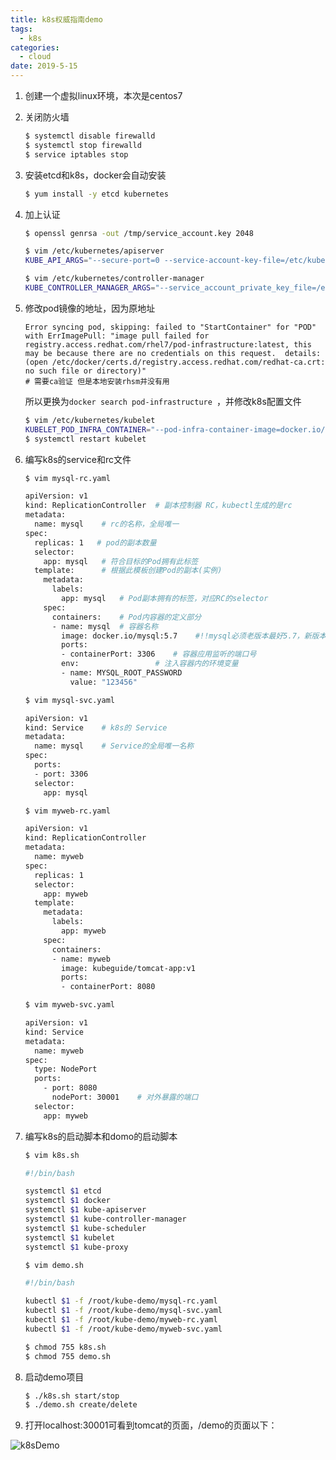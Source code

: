 ```yaml
---
title: k8s权威指南demo
tags:
  - k8s
categories:
  - cloud
date: 2019-5-15
---
```


1. 创建一个虚拟linux环境，本次是centos7

2. 关闭防火墙

   ```bash
   $ systemctl disable firewalld
   $ systemctl stop firewalld
   $ service iptables stop
   ```

3. 安装etcd和k8s，docker会自动安装

   ```bash
   $ yum install -y etcd kubernetes
   ```

4. 加上认证

   ```bash
   $ openssl genrsa -out /tmp/service_account.key 2048

   $ vim /etc/kubernetes/apiserver
   KUBE_API_ARGS="--secure-port=0 --service-account-key-file=/etc/kubernetes/service_account.key"

   $ vim /etc/kubernetes/controller-manager
   KUBE_CONTROLLER_MANAGER_ARGS="--service_account_private_key_file=/etc/kubernetes/service_account.key"
   ```

5. 修改pod镜像的地址，因为原地址

   ```
   Error syncing pod, skipping: failed to "StartContainer" for "POD" with ErrImagePull: "image pull failed for registry.access.redhat.com/rhel7/pod-infrastructure:latest, this may be because there are no credentials on this request.  details: (open /etc/docker/certs.d/registry.access.redhat.com/redhat-ca.crt: no such file or directory)"
   # 需要ca验证 但是本地安装rhsm并没有用
   ```

   所以更换为`docker search pod-infrastructure `，并修改k8s配置文件

   ```bash
   $ vim /etc/kubernetes/kubelet
   KUBELET_POD_INFRA_CONTAINER="--pod-infra-container-image=docker.io/tianyebj/pod-infrastructure:latest"
   $ systemctl restart kubelet
   ```

6. 编写k8s的service和rc文件

   ```bash
   $ vim mysql-rc.yaml

   apiVersion: v1
   kind: ReplicationController  # 副本控制器 RC，kubectl生成的是rc
   metadata:
     name: mysql	# rc的名称，全局唯一
   spec:
     replicas: 1   # pod的副本数量
     selector:
       app: mysql	# 符合目标的Pod拥有此标签
     template:		# 根据此模板创建Pod的副本(实例)
       metadata:
         labels:
           app: mysql	# Pod副本拥有的标签，对应RC的selector
       spec:
         containers:	# Pod内容器的定义部分
         - name: mysql	# 容器名称
           image: docker.io/mysql:5.7    #!!mysql必须老版本最好5.7，新版本问题很大需要额外的环境配置
           ports:
           - containerPort: 3306	# 容器应用监听的端口号
           env:					# 注入容器内的环境变量
           - name: MYSQL_ROOT_PASSWORD
             value: "123456"

   $ vim mysql-svc.yaml

   apiVersion: v1
   kind: Service	# k8s的 Service
   metadata:
     name: mysql	# Service的全局唯一名称
   spec:
     ports:
     - port: 3306
     selector:
       app: mysql

   $ vim myweb-rc.yaml

   apiVersion: v1
   kind: ReplicationController
   metadata:
     name: myweb
   spec:
     replicas: 1
     selector:
       app: myweb
     template:
       metadata:
         labels:
           app: myweb
       spec:
         containers:
         - name: myweb
           image: kubeguide/tomcat-app:v1
           ports:
           - containerPort: 8080

   $ vim myweb-svc.yaml

   apiVersion: v1
   kind: Service
   metadata:
     name: myweb
   spec:
     type: NodePort
     ports:
       - port: 8080
         nodePort: 30001	# 对外暴露的端口
     selector:
       app: myweb
   ```

7. 编写k8s的启动脚本和domo的启动脚本

   ```bash
   $ vim k8s.sh

   #!/bin/bash

   systemctl $1 etcd
   systemctl $1 docker
   systemctl $1 kube-apiserver
   systemctl $1 kube-controller-manager
   systemctl $1 kube-scheduler
   systemctl $1 kubelet
   systemctl $1 kube-proxy

   $ vim demo.sh

   #!/bin/bash

   kubectl $1 -f /root/kube-demo/mysql-rc.yaml
   kubectl $1 -f /root/kube-demo/mysql-svc.yaml
   kubectl $1 -f /root/kube-demo/myweb-rc.yaml
   kubectl $1 -f /root/kube-demo/myweb-svc.yaml

   $ chmod 755 k8s.sh
   $ chmod 755 demo.sh
   ```

8. 启动demo项目

   ```bash
   $ ./k8s.sh start/stop
   $ ./demo.sh create/delete
   ```

9. 打开localhost:30001可看到tomcat的页面，/demo的页面以下：

![k8sDemo](https://vissssa-imgs-1252712312.cos.ap-shanghai.myqcloud.com/pics/k8sDemo%E5%AE%8C%E6%88%90%E9%A1%B5%E9%9D%A2.png)
